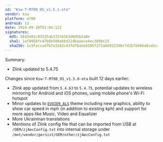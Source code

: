 ```yaml
---
id: "Ksw-T-M700_OS_v1.5.1-ota"
vendor: ksw
platform: m700
android: 13
date: 2024-09-30T01:04:12Z
signatures:
  md5: 5645e01c03525ab33316563d6d5b2a8e
  sha1: 1af9958fc47b8b580abbd224baaace4ec3b9bc25
  sha256: 1c9faccad7b7a3102c43fd76a5e8395f273a669323d6cfd3bfd44ba8cebc40af
---
```

Summary:
- Zlink updated to 5.4.75

Changes since `Ksw-T-M700_OS_v1.5.0-ota` built 12 days earlier:
- Zlink app updated from `5.4.63` to `5.4.75`, potential updates to wireless mirroring for Android and iOS phones, using mobile phone's Wi-Fi hotspot
- Minor updates to [`EVOID9_ALS`](/headunits/themes/ksw/evoid9_als) theme including new graphics, ability to show car speed in mph (in addition to existing kph) and support for more apps like Music, Video and Equalizer
- More Ukraininan translations
- Mentions of Zlink config file that can be imported from USB at `/OEM/zjAecConfig.txt` into internal storage under `/mnt/vendor/persist/OEM/other/zjAecConfig.txt`